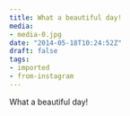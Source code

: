 ```yaml
---
title: What a beautiful day!
media:
- media-0.jpg
date: "2014-05-18T10:24:52Z"
draft: false
tags:
- imported
- from-instagram
---
```

What a beautiful day\!
